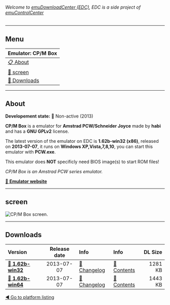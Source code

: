 ###### Welcome to [emuDownloadCenter (EDC)](https://github.com/PhoenixInteractiveNL/emuDownloadCenter/wiki/), EDC is a side project of [emuControlCenter](https://github.com/PhoenixInteractiveNL/emuControlCenter/wiki/)
***
## Menu
| **Emulator: CP/M Box** |
|:---------|
| [:clipboard: About](#about) |
| [:sunrise: screen](#screen) |
| [:floppy_disk: Downloads](#downloads) |
***
## About
**Developement state:** :red_circle: Non-active (2013)

**CP/M Box** is a emulator for **Amstrad PCW/Schneider Joyce** made by **habi** and has a **GNU GPLv2** license.

The latest version of the emulator on EDC is **1.62b-win32 (x86)**, released on **2013-07-07**, it runs on **Windows XP,Vista,7,8,10**, you can start this emulator with **PCW.exe**.

This emulator does **NOT** specificly need BIOS image(s) to start ROM files!

_CP/M Box is an Amstrad PCW series emulator._

[:link: **Emulator website**](http://www.habisoft.com/pcw/)
***
## screen
![](https://raw.githubusercontent.com/PhoenixInteractiveNL/emuDownloadCenter/master/hooks/cpmbox/emulator_screen_01.jpg "CP/M Box screen.")
***
## Downloads
| Version  | Release date  | Info       | Info       | DL Size    |
|:---------|:-------------:|:-----------|:-----------|-----------:|
| [:floppy_disk: **1.62b-win32**](https://github.com/PhoenixInteractiveNL/edc-repo0006/raw/master/cpmbox/1.62b-win32.7z) | 2013-07-07 | [:page_facing_up: Changelog](https://github.com/PhoenixInteractiveNL/edc-repo0006/blob/master/cpmbox/1.62b-win32_changelog.txt) | [:mag_right: Contents](https://github.com/PhoenixInteractiveNL/edc-repo0006/blob/master/cpmbox/1.62b-win32_contents.txt) | 1281 KB |
| [:floppy_disk: **1.62b-win64**](https://github.com/PhoenixInteractiveNL/edc-repo0006/raw/master/cpmbox/1.62b-win64.7z) | 2013-07-07 | [:page_facing_up: Changelog](https://github.com/PhoenixInteractiveNL/edc-repo0006/blob/master/cpmbox/1.62b-win64_changelog.txt) | [:mag_right: Contents](https://github.com/PhoenixInteractiveNL/edc-repo0006/blob/master/cpmbox/1.62b-win64_contents.txt) | 1443 KB |

[:arrow_backward: Go to platform listing](https://github.com/PhoenixInteractiveNL/emuDownloadCenter/wiki/EDC-Platform-List)
